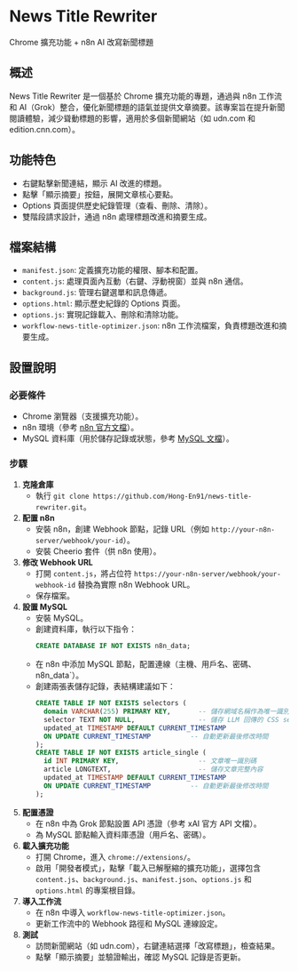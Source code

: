 # News Title Rewriter
Chrome 擴充功能 + n8n AI 改寫新聞標題

## 概述
News Title Rewriter 是一個基於 Chrome 擴充功能的專題，通過與 n8n 工作流和 AI（Grok）整合，優化新聞標題的語氣並提供文章摘要。該專案旨在提升新聞閱讀體驗，減少聳動標題的影響，適用於多個新聞網站（如 udn.com 和 edition.cnn.com）。

## 功能特色
- 右鍵點擊新聞連結，顯示 AI 改進的標題。
- 點擊「顯示摘要」按鈕，展開文章核心要點。
- Options 頁面提供歷史紀錄管理（查看、刪除、清除）。
- 雙階段請求設計，通過 n8n 處理標題改進和摘要生成。

## 檔案結構
- `manifest.json`: 定義擴充功能的權限、腳本和配置。
- `content.js`: 處理頁面內互動（右鍵、浮動視窗）並與 n8n 通信。
- `background.js`: 管理右鍵選單和訊息傳遞。
- `options.html`: 顯示歷史紀錄的 Options 頁面。
- `options.js`: 實現記錄載入、刪除和清除功能。
- `workflow-news-title-optimizer.json`: n8n 工作流檔案，負責標題改進和摘要生成。

## 設置說明
### 必要條件
- Chrome 瀏覽器（支援擴充功能）。
- n8n 環境（參考 [n8n 官方文檔](https://docs.n8n.io)）。
- MySQL 資料庫（用於儲存記錄或狀態，參考 [MySQL 文檔](https://www.mysql.com)）。

### 步驟
1. **克隆倉庫**
   - 執行 `git clone https://github.com/Hong-En91/news-title-rewriter.git`。
2. **配置 n8n**
   - 安裝 n8n，創建 Webhook 節點，記錄 URL（例如 `http://your-n8n-server/webhook/your-id`）。
   - 安裝 Cheerio 套件（供 n8n 使用）。
3. **修改 Webhook URL**
   - 打開 `content.js`，將占位符 `https://your-n8n-server/webhook/your-webhook-id` 替換為實際 n8n Webhook URL。
   - 保存檔案。
4. **設置 MySQL**
   - 安裝 MySQL。
   - 創建資料庫，執行以下指令：
     ```sql
     CREATE DATABASE IF NOT EXISTS n8n_data;
   - 在 n8n 中添加 MySQL 節點，配置連線（主機、用戶名、密碼、n8n_data`）。
   - 創建兩張表儲存記錄，表結構建議如下：
     ```sql
     CREATE TABLE IF NOT EXISTS selectors (
       domain VARCHAR(255) PRIMARY KEY,       -- 儲存網域名稱作為唯一識別
       selector TEXT NOT NULL,                -- 儲存 LLM 回傳的 CSS selector 用於內容提取
       updated_at TIMESTAMP DEFAULT CURRENT_TIMESTAMP
       ON UPDATE CURRENT_TIMESTAMP          -- 自動更新最後修改時間
     );
     CREATE TABLE IF NOT EXISTS article_single (
       id INT PRIMARY KEY,                    -- 文章唯一識別碼
       article LONGTEXT,                      -- 儲存文章完整內容
       updated_at TIMESTAMP DEFAULT CURRENT_TIMESTAMP
       ON UPDATE CURRENT_TIMESTAMP          -- 自動更新最後修改時間
     );
5. **配置憑證**
   - 在 n8n 中為 Grok 節點設置 API 憑證（參考 xAI 官方 API 文檔）。
   - 為 MySQL 節點輸入資料庫憑證（用戶名、密碼）。
6. **載入擴充功能**
   - 打開 Chrome，進入 `chrome://extensions/`。
   - 啟用「開發者模式」，點擊「載入已解壓縮的擴充功能」，選擇包含 `content.js`、`background.js`、`manifest.json`、`options.js` 和 `options.html` 的專案根目錄。
7. **導入工作流**
   - 在 n8n 中導入 `workflow-news-title-optimizer.json`。
   - 更新工作流中的 Webhook 路徑和 MySQL 連線設定。
8. **測試**
   - 訪問新聞網站（如 udn.com），右鍵連結選擇「改寫標題」，檢查結果。
   - 點擊「顯示摘要」並驗證輸出，確認 MySQL 記錄是否更新。
